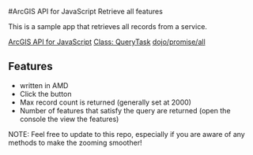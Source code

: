 #ArcGIS API for JavaScript Retrieve all features

This is a sample app that retrieves all records from a service.

[ArcGIS API for JavaScript](https://developers.arcgis.com/javascript/)
[Class: QueryTask](https://developers.arcgis.com/javascript/jsapi/querytask-amd.html)
[dojo/promise/all](http://dojotoolkit.org/reference-guide/1.10/dojo/promise/all.html)

## Features

* written in AMD
* Click the button
* Max record count is returned (generally set at 2000)
* Number of features that satisfy the query are returned
(open the console the view the features)

NOTE: Feel free to update to this repo, especially if you are aware of any methods to make the zooming smoother!
